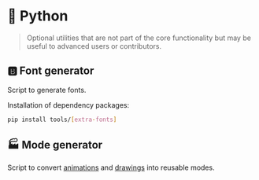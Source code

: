 # 🐍 Python

> Optional utilities that are not part of the core functionality but may be useful to advanced users or contributors.

## 🅱️ Font generator

Script to generate fonts.

Installation of dependency packages:

```bash
pip install tools/[extra-fonts]
```

## 🏭 Mode generator

Script to convert [animations](https://github.com/VIPnytt/Frekvens/wiki/Modes#-animation) and [drawings](https://github.com/VIPnytt/Frekvens/wiki/Modes#-draw) into reusable modes.
